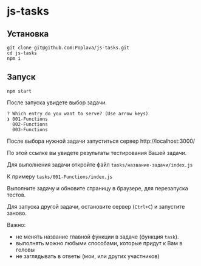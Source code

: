 # js-tasks

## Установка

```
git clone git@github.com:Poplava/js-tasks.git
cd js-tasks
npm i
```

## Запуск

```
npm start
```

После запуска увидете выбор задачи.
```
? Which entry do you want to serve? (Use arrow keys)
❯ 001-Functions 
  002-Functions 
  003-Functions 
```

После выбора нужной задачи запуститься сервер http://localhost:3000/

По этой ссылке вы увидете результаты тестирования Вашей задачи.

Для выполнения задачи откройте файл ```tasks/название-задачи/index.js```

К примеру ```tasks/001-Functions/index.js```

Выполните задачу и обновите страницу в браузере, для перезапуска тестов.

Для запуска другой задачи, остановите сервер (```Ctrl+C```) и запустите заново.

Важно:

* не менять название главной функции в задаче (функция ```task```).
* выполнять можно любыми способами, которые придут к Вам в головы
* не заглядывать в ответы (мои, или других участников)
